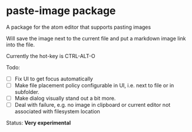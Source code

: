 # paste-image package

A package for the atom editor that supports pasting images

Will save the image next to the current file and put a markdown image link into the file.

Currently the hot-key is CTRL-ALT-O

Todo:

- [ ] Fix UI to get focus automatically
- [ ] Make file placement policy configurable in UI, i.e. next to file or in subfolder.
- [ ] Make dialog visually stand out a bit more.
- [ ] Deal with failure, e.g. no image in clipboard or current editor not associated with filesystem location

Status: **Very experimental**

